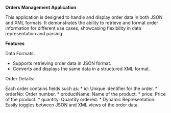**Orders Management Application**

This application is designed to handle and display order data in both JSON and XML formats. It demonstrates the ability to retrieve and format order information for different use cases, showcasing flexibility in data representation and parsing.

**Features**

Data Formats:

* Supports retrieving order data in JSON format.
* Converts and displays the same data in a structured XML format.

Order Details:

  Each order contains fields such as:
    * id: Unique identifier for the order.
    * orderNo: Order number.
    * productName: Name of the product.
    * price: Price of the product.
    * quantity: Quantity ordered.
    * Dynamic Representation: Easily toggles between JSON and XML views of the order data.
